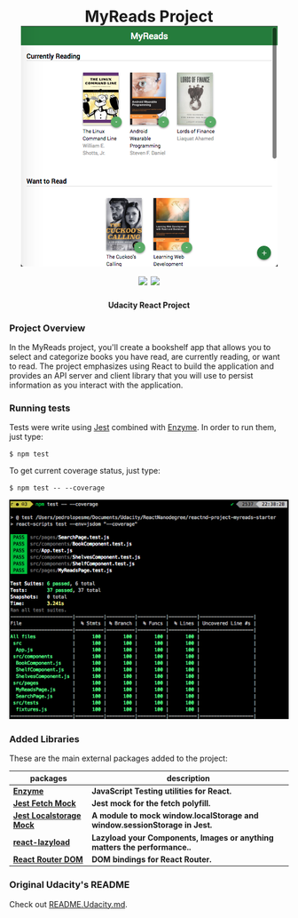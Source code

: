 <h1 align="center"> 
     <br />
   MyReads Project
   <br />
   <img src="https://github.com/pedrolopesme/reactnd-project-myreads-starter/blob/master/readme/app.png?raw=true" />
   <br />
   <div>
       <a href="https://travis-ci.com/pedrolopesme/reactnd-project-myreads-starter"><img src="https://travis-ci.com/pedrolopesme/reactnd-project-myreads-starter.svg?branch=master" /></a>
       <a href="https://codeclimate.com/github/pedrolopesme/reactnd-project-myreads-starter/maintainability"><img src="https://api.codeclimate.com/v1/badges/604a5d81300cb86b87ac/maintainability" /></a> <br />
    </div>
</h1>

<h4 align="center">Udacity React Project</h4>

### Project Overview

In the MyReads project, you'll create a bookshelf app that allows you to select and categorize books you have read, are currently reading, or want to read. The project emphasizes using React to build the application and provides an API server and client library that you will use to persist information as you interact with the application.

### Running tests

Tests were write using [Jest](https://jestjs.io/) combined with [Enzyme](https://github.com/airbnb/enzyme). In order to run them, just type:

```shell
$ npm test
```

To get current coverage status, just type: 

```shell
$ npm test -- --coverage
```

![](https://github.com/pedrolopesme/reactnd-project-myreads-starter/blob/master/readme/testscoverage.png?raw=true)

### Added Libraries

These are the main external packages added to the project:

| packages | description |
|---|---|
| **[Enzyme](https://github.com/airbnb/enzyme)** | **JavaScript Testing utilities for React.** |
| **[Jest Fetch Mock](https://github.com/jefflau/jest-fetch-mock)** | **Jest mock for the fetch polyfill.** |
| **[Jest Localstorage Mock](https://github.com/clarkbw/jest-localstorage-mock)** | **A module to mock window.localStorage and window.sessionStorage in Jest.** |
| **[react-lazyload](https://github.com/jasonslyvia/react-lazyload)** | **Lazyload your Components, Images or anything matters the performance..** |
| **[React Router DOM](https://github.com/ReactTraining/react-router/tree/master/packages/react-router-dom)** | **DOM bindings for React Router.** |

### Original Udacity's README
Check out [README.Udacity.md](README.Udacity.md).

